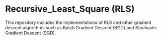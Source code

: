 # Recursive_Least_Square (RLS)
This repository includes the implementations of RLS and other gradient descent algorithms such as Batch Gradient Descent (BGD) and Stochastic Gradient Descent (SGD). 
